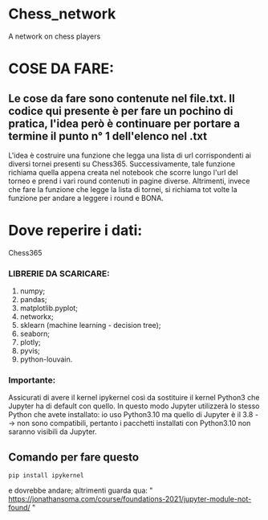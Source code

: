 # Chess_network
A network on chess players

# COSE DA FARE:
Le cose da fare sono contenute nel file.txt.
Il codice qui presente è per fare un pochino di pratica, l'idea però è continuare per portare a termine il punto n° 1 dell'elenco nel .txt
-------
L'idea è costruire una funzione che legga una lista di url corrispondenti ai diversi tornei presenti su Chess365.
Successivamente, tale funzione richiama quella appena creata nel notebook che scorre lungo l'url del torneo e prend i vari round contenuti
in pagine diverse. Altrimenti, invece che fare la funzione che legge la lista di tornei, si richiama tot volte la funzione per andare a leggere i round e BONA.

# Dove reperire i dati:
Chess365

### LIBRERIE DA SCARICARE:
1) numpy;
2) pandas;
3) matplotlib.pyplot;
4) networkx;
5) sklearn (machine learning - decision tree);
6) seaborn;
7) plotly;
8) pyvis;
9) python-louvain.

### Importante:
Assicurati di avere il kernel ipykernel così da sostituire il kernel Python3 che Jupyter ha di default
con quello. In questo modo Jupyter utilizzerà lo stesso Python che avete installato: io uso Python3.10
ma quello di Jupyter è il 3.8 --> non sono compatibili, pertanto i pacchetti installati con 
Python3.10 non saranno visibili da Jupyter.

## Comando per fare questo
```shell
pip install ipykernel
```
e dovrebbe andare; altrimenti guarda qua:
" https://jonathansoma.com/course/foundations-2021/jupyter-module-not-found/ "
